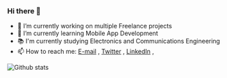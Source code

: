 ### Hi there 👋

- 🔭 I’m currently working on multiple Freelance projects
- 🌱 I’m currently learning Mobile App Development
- 📚 I'm currently studying Electronics and Communications Engineering
- 📫 How to reach me: 
	[E-mail](mailto://timsinabibek960@gmail.com) , [Twitter](https://twitter.com/bimsina) , [LinkedIn](https://www.linkedin.com/in/bimsina/) , 


![Github stats](https://github-readme-stats.vercel.app/api?username=bimsina&&show_icons=true&title_color=ffffff&icon_color=bb2acf&text_color=daf7dc&bg_color=151515)

<!--
- 👯 I’m looking to collaborate on ...
- 🤔 I’m looking for help with ...
- 💬 Ask me about ...
- ⚡ Fun fact: ...
-->
